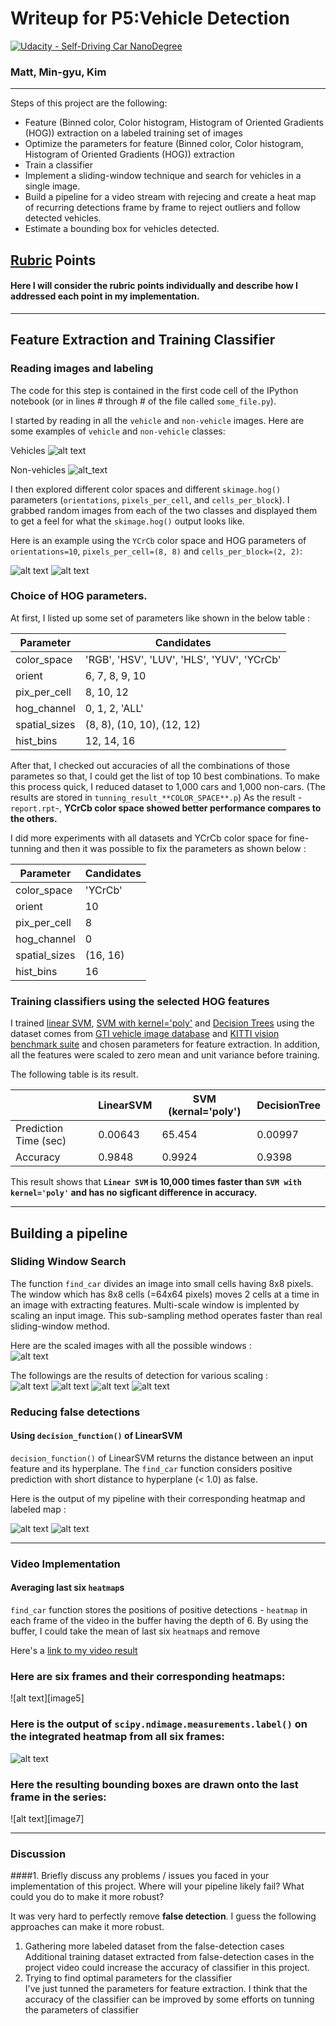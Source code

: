# Writeup for P5:Vehicle Detection
[![Udacity - Self-Driving Car NanoDegree](https://s3.amazonaws.com/udacity-sdc/github/shield-carnd.svg)](http://www.udacity.com/drive)

### Matt, Min-gyu, Kim
---

Steps of this project are the following:  

* Feature (Binned color, Color histogram, Histogram of Oriented Gradients (HOG)) extraction on a labeled training set of images
* Optimize the parameters for feature (Binned color, Color histogram, Histogram of Oriented Gradients (HOG)) extraction
* Train a classifier
* Implement a sliding-window technique and search for vehicles in a single image.
* Build a pipeline for a video stream with rejecing and create a heat map of recurring detections frame by frame to reject outliers and follow detected vehicles.
* Estimate a bounding box for vehicles detected.

[//]: # (Image References)
[ex_vehicles]: ./figures/car_images.jpg
[ex_non-vehicles]: ./figures/notcar_images.jpg
[hog_car]: ./figures/hog_car.jpg
[hog_notcar]: ./figures/hog_notcar.jpg
[sliding_window]: ./figures/sliding_window.jpg
[output]: ./figures/output.jpg
[det_1]: ./figures/detection_scale_0p8.jpg
[det_2]: ./figures/detection_scale_1p0.jpg
[det_3]: ./figures/detection_scale_1p2.jpg
[det_4]: ./figures/detection_scale_1p8.jpg
[label_map]: ./figures/label_map.jpg
[video1]: ./project_video.mp4

## [Rubric](https://review.udacity.com/#!/rubrics/513/view) Points
#### Here I will consider the rubric points individually and describe how I addressed each point in my implementation.  

---

## Feature Extraction and Training Classifier

### Reading images and labeling
The code for this step is contained in the first code cell of the IPython notebook (or in lines # through # of the file called `some_file.py`).  

I started by reading in all the `vehicle` and `non-vehicle` images.  Here are some examples of `vehicle` and `non-vehicle` classes:  

Vehicles
![alt text][ex_vehicles]

Non-vehicles
![alt_text][ex_non-vehicles]

I then explored different color spaces and different `skimage.hog()` parameters (`orientations`, `pixels_per_cell`, and `cells_per_block`). I grabbed random images from each of the two classes and displayed them to get a feel for what the `skimage.hog()` output looks like.

Here is an example using the `YCrCb` color space and HOG parameters of `orientations=10`, `pixels_per_cell=(8, 8)` and `cells_per_block=(2, 2)`:

![alt text][hog_car]
![alt text][hog_notcar]

### Choice of HOG parameters.

At first, I listed up some set of parameters like shown in the below table :  

 | Parameter | Candidates |
 | ------ | ----- |
 | color_space | 'RGB', 'HSV', 'LUV', 'HLS', 'YUV', 'YCrCb' |
 | orient | 6, 7, 8, 9, 10 |
 | pix_per_cell | 8, 10, 12 |
 | hog_channel | 0, 1, 2, 'ALL' |
 | spatial_sizes | (8, 8), (10, 10), (12, 12) |
 | hist_bins | 12, 14, 16 |

After that, I checked out accuracies of all the combinations of those parametes so that, I could get the list of top 10 best combinations. To make this process quick, I reduced dataset to 1,000 cars and 1,000 non-cars. (The results are stored in `tunning_result_**COLOR_SPACE**.p`) As the result -`report.rpt`-, **YCrCb color space showed better performance compares to the others.** 

I did more experiments with all datasets and YCrCb color space for fine-tunning and then it was possible to fix the parameters as shown below :  

 | Parameter | Candidates |
 | ------ | ----- |
 | color_space | 'YCrCb' |
 | orient | 10 |
 | pix_per_cell | 8 |
 | hog_channel | 0 |
 | spatial_sizes | (16, 16) |
 | hist_bins | 16 |


### Training classifiers using the selected HOG features

I trained [linear SVM](http://scikit-learn.org/stable/modules/generated/sklearn.svm.LinearSVC.html), [SVM with kernel='poly'](http://scikit-learn.org/stable/modules/generated/sklearn.svm.SVC.html) and [Decision Trees](http://scikit-learn.org/stable/modules/tree.html) using the dataset comes from [GTI vehicle image database](http://www.gti.ssr.upm.es/data/Vehicle_database.html) and [KITTI vision benchmark suite](http://www.cvlibs.net/datasets/kitti/) and chosen parameters for feature extraction. In addition, all the features were scaled to zero mean and unit variance before training.

The following table is its result. 

 |  | LinearSVM | SVM (kernal='poly') | DecisionTree |
 | ------ | ----- | ----- | ----- |
 | Prediction Time (sec) | 0.00643 | 65.454 | 0.00997 |
 | Accuracy | 0.9848 | 0.9924 | 0.9398 |
 
This result shows that **`Linear SVM` is 10,000 times faster than `SVM with kernel='poly'` and has no sigficant difference in accuracy.** 

---

## Building a pipeline

### Sliding Window Search

The function `find_car` divides an image into small cells having 8x8 pixels. The window which has 8x8 cells (=64x64 pixels) moves 2 cells at a time in an image with extracting features. Multi-scale window is implented by scaling an input image. This sub-sampling method operates faster than real sliding-window method.

Here are the scaled images with all the possible windows :  
![alt text][sliding_window]

The followings are the results of detection for various scaling :  
![alt text][det_1]
![alt text][det_2]
![alt text][det_3]
![alt text][det_4]


### Reducing false detections
#### Using `decision_function()` of LinearSVM
 `decision_function()` of LinearSVM returns the distance between an input feature and its hyperplane. The `find_car` function considers positive prediction with short distance to hyperplane (< 1.0) as false.  
 
Here is the output of my pipeline with their corresponding heatmap and labeled map :  

![alt text][output]
![alt text][label_map]

---

### Video Implementation

#### Averaging last six `heatmap`s
 `find_car` function stores the positions of positive detections - `heatmap` in each frame of the video in the buffer having the depth of 6. By using the buffer, I could take the mean of last six `heatmap`s and remove 

Here's a [link to my video result](./result_project_video.mp4)

### Here are six frames and their corresponding heatmaps:

![alt text][image5]

### Here is the output of `scipy.ndimage.measurements.label()` on the integrated heatmap from all six frames:
![alt text][label_map]

### Here the resulting bounding boxes are drawn onto the last frame in the series:
![alt text][image7]

---

### Discussion

####1. Briefly discuss any problems / issues you faced in your implementation of this project.  Where will your pipeline likely fail?  What could you do to make it more robust?

It was very hard to perfectly remove **false detection**. I guess the following approaches can make it more robust.  
1) Gathering more labeled dataset from the false-detection cases
  Additional training dataset extracted from false-detection cases in the project video could increase the accuracy of classifier in this project.
2) Trying to find optimal parameters for the classifier  
  I've just tunned the parameters for feature extraction. I think that the accuracy of the classifier can be improved by some efforts on tunning the parameters of classifier
